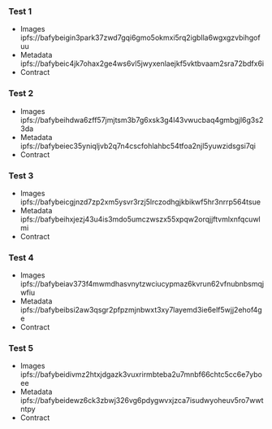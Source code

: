 ### Test 1
* Images ipfs://bafybeigin3park37zwd7gqi6gmo5okmxi5rq2igblla6wgxgzvbihgofuu
* Metadata ipfs://bafybeic4jk7ohax2ge4ws6vl5jwyxenlaejkf5vktbvaam2sra72bdfx6i
* Contract 

### Test 2
* Images ipfs://bafybeihdwa6zff57jmjtsm3b7g6xsk3g4l43vwucbaq4gmbgjl6g3s23da
* Metadata ipfs://bafybeiec35yniqljvb2q7n4cscfohlahbc54tfoa2njl5yuwzidsgsi7qi
* Contract 

### Test 3
* Images ipfs://bafybeicgjnzd7zp2xm5ysvr3rzj5lrczodhgjkbikwf5hr3nrrp564tsue
* Metadata ipfs://bafybeihxjezj43u4is3mdo5umczwszx55xpqw2orqjjftvmlxnfqcuwlmi
* Contract 

### Test 4
* Images ipfs://bafybeiav373f4mwmdhasvnytzwciucypmaz6kvrun62vfnubnbsmqjwfiu
* Metadata ipfs://bafybeibsi2aw3qsgr2pfpzmjnbwxt3xy7layemd3ie6elf5wjj2ehof4ge
* Contract 

### Test 5
* Images ipfs://bafybeidivmz2htxjdgazk3vuxrirmbteba2u7mnbf66chtc5cc6e7yboee
* Metadata ipfs://bafybeidewz6ck3zbwj326vg6pdygwvxjzca7isudwyoheuv5ro7wwtntpy
* Contract 
